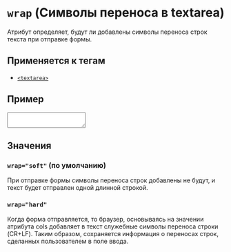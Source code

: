 # `wrap` (Символы переноса в textarea)

Атрибут определяет, будут ли добавлены символы переноса строк текста при отправке формы.

## Применяется к тегам

- [`<textarea>`](<../TAGS FORM/textarea (МНОГОСТРОЧНОЕ ПОЛЕ ВВОДА).md>)

## Пример

<textarea wrap="soft"></textarea>

## Значения

### `wrap="soft"` (по умолчанию)

При отправке формы символы переноса строк добавлены не будут, и текст будет отправлен одной длинной строкой.

### `wrap="hard"`

Когда форма отправляется, то браузер, основываясь на значении атрибута cols добавляет в текст служебные символы переноса строки (CR+LF). Таким образом, сохраняется информация о переносах строк, сделанных пользователем в поле ввода.
